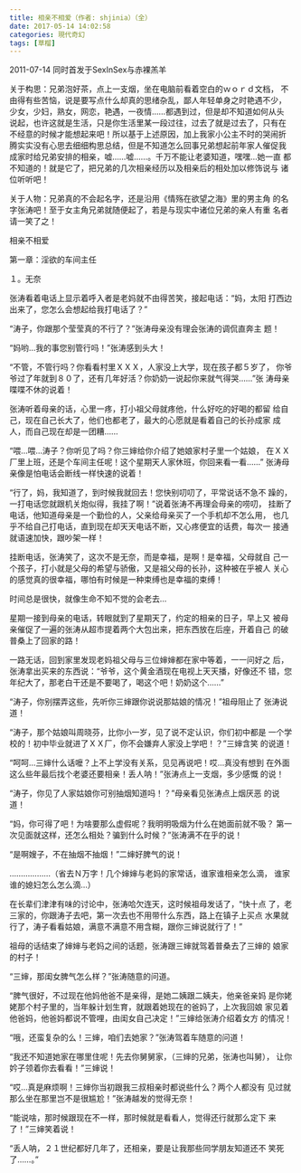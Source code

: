 ```yaml
---
title: 相亲不相爱（作者: shjinia）（全）
date: 2017-05-14 14:02:58
categories: 現代奇幻
tags: [草榴]
---
```

2011-07-14 同时首发于SexInSex与赤裸羔羊


   关于构思：兄弟泡好茶，点上一支烟，坐在电脑前看着空白的ｗｏｒｄ文档，
不由得有些苦恼，说是要写点什么却真的思绪杂乱，鄙人年轻单身之时艳遇不少，
少女，少妇，熟女，网恋，艳遇，一夜情……都遇到过，但是却不知道如何从头
说起，也许这就是生活，只是你生活里某一段过往，过去了就是过去了，只有在
不经意的时候才能想起来吧！所以基于上述原因，加上我家小公主不时的哭闹折
腾实实没有心思去细细构思总结，但是不知道怎么回事兄弟想起前年家人催促我
成家时给兄弟安排的相亲，嘘……嘘……。千万不能让老婆知道，嘿嘿…她一直
都不知道的！就是它了，把兄弟的几次相亲经历以及相亲后的相处加以修饰说与
诸位听听吧！

关于人物：兄弟真的不会起名字，还是沿用《情殇在欲望之海》里的男主角
的名字张涛吧！至于女主角兄弟就随便起了，若是与现实中诸位兄弟的亲人有重
名者请一笑了之！

相亲不相爱

第一章：淫欲的车间主任

１。无奈

张涛看着电话上显示着呼入者是老妈就不由得苦笑，接起电话：“妈，太阳
打西边出来了，您怎么会想起给我打电话了？”

“涛子，你跟那个莹莹真的不行了？”张涛母亲没有理会张涛的调侃直奔主
题！

“妈哟…我的事您别管行吗！”张涛感到头大！

“不管，不管行吗？你看看村里ＸＸＸ，人家没上大学，现在孩子都５岁了，
你爷爷过了年就到８０了，还有几年好活？你奶奶一说起你来就气得哭……”张
涛母亲喋喋不休的说着！

张涛听着母亲的话，心里一疼，打小祖父母就疼他，什么好吃的好喝的都留
给自己，现在自己长大了，他们也都老了，最大的心愿就是看着自己的长孙成家
成人，而自己现在却是一团糟……

“喂…喂…涛子？你听见了吗？你三婶给你介绍了她娘家村子里一个姑娘，
在ＸＸ厂里上班，还是个车间主任呢！这个星期天人家休班，你回来看一看……”
张涛母亲像是怕电话会断线一样快速的说着！

“行了，妈，我知道了，到时候我就回去！您快别叨叨了，平常说话不急不
躁的，一打电话您就跟机关炮似得，我挂了啊！”说着张涛不再理会母亲的唠叨，
挂断了电话，他知道母亲是一个勤俭的人，父亲给母亲买了一个手机却不怎么用，
也几乎不给自己打电话，直到现在却天天电话不断，又心疼便宜的话费，每次一
接通就语速加快，跟吵架一样！

挂断电话，张涛笑了，这次不是无奈，而是幸福，是啊！是幸福，父母就自
己一个孩子，打小就是父母的希望与骄傲，又是祖父母的长孙，这种被在乎被人
关心的感觉真的很幸福，哪怕有时候是一种束缚也是幸福的束缚！

时间总是很快，就像生命不知不觉的会老去…

星期一接到母亲的电话，转眼就到了星期天了，约定的相亲的日子，早上又
被母亲催促了一遍的张涛从超市提着两个大包出来，把东西放在后座，开着自己
的破普桑上了回家的路！

一路无话，回到家里发现老妈祖父母与三位婶婶都在家中等着，一一问好之
后，张涛拿出买来的东西说：“爷爷，这个黄金酒现在电视上天天播，好像还不
错，您年纪大了，那老白干还是不要喝了，喝这个吧！奶奶这个……”

“涛子，你别摆弄这些，先听你三婶跟你说说那姑娘的情况！”祖母阻止了
张涛说道！

“涛子，那个姑娘叫周晓芬，比你小一岁，见了说不定认识，你们初中都是
一个学校的！初中毕业就进了ＸＸ厂，你不会嫌弃人家没上学吧！？”三婶含笑
的说道！

“呵呵…三婶什么话嚒？上不上学没有关系，见见再说吧！哎…真没有想到
在外面这么些年最后找个老婆还要相亲！丢人呐！”张涛点上一支烟，多少感慨
的说！

“涛子，你见了人家姑娘你可别抽烟知道吗！？”母亲看见张涛点上烟厌恶
的说道！

“妈，你可得了吧！为啥要那么虚假呢？我明明吸烟为什么在她面前就不吸？
第一次见面就这样，还怎么相处？骗到什么时候？”张涛满不在乎的说！

“是啊嫂子，不在抽烟不抽烟！”二婶好脾气的说！

………………（省去Ｎ万字！几个婶婶与老妈的家常话，谁家谁相亲怎么滴，
谁家谁的媳妇怎么怎么滴…）

在长辈们津津有味的讨论中，张涛哈欠连天，这时候祖母发话了，“快十点
了，老三家的，你跟涛子去吧，第一次去也不用带什么东西，路上在镇子上买点
水果就行了，涛子看看姑娘，满意不满意不用含糊，跟你三婶说就行了！”

祖母的话结束了婶婶与老妈之间的话题，张涛跟三婶就驾着普桑去了三婶的
娘家的村子！

“三婶，那闺女脾气怎么样？”张涛随意的问道。

“脾气很好，不过现在他妈他爸不是亲得，是她二姨跟二姨夫，他亲爸亲妈
是你姥姥那个村子里的，当年躲计划生育，就跟着她现在的爸妈了，上次我回娘
家见着他爸妈，他爸妈都说不管哩，由闺女自己决定！”三婶给张涛介绍着女方
的情况！

“哦，还蛮复杂的么！三婶，咱们去她家？”张涛驾着车随意的问道！

“我还不知道她家在哪里住呢！先去你舅舅家，（三婶的兄弟，张涛也叫舅），
让你妗子领着你去看看！”三婶说！

“哎…真是麻烦啊！三婶你当初跟我三叔相亲时都说些什么？两个人都没有
见过就那么坐在那里岂不是很尴尬！”张涛越发的觉得无奈！

“能说啥，那时候跟现在不一样，那时候就是看看人，觉得还行就那么定下
来了！”三婶笑着说！

“丢人呐，２１世纪都好几年了，还相亲，要是让我那些同学朋友知道还不
笑死了……。”